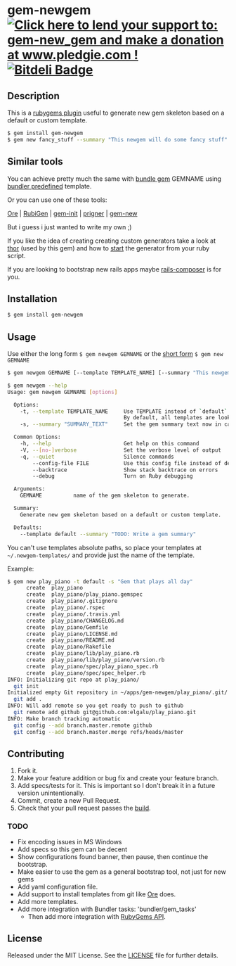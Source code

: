 # gem-newgem  <a href='http://www.pledgie.com/campaigns/19482'><img alt='Click here to lend your support to: gem-new_gem and make a donation at www.pledgie.com !' src='http://www.pledgie.com/campaigns/19482.png?skin_name=chrome' border='0' /></a>  [![Bitdeli Badge](https://d2weczhvl823v0.cloudfront.net/elgalu/gem-newgem/trend.png)](https://bitdeli.com/free "Bitdeli Badge")

## Description

This is a [rubygems plugin][Gem plugins] useful to generate new gem skeleton based on a default or custom template.

```bash
$ gem install gem-newgem
$ gem new fancy_stuff --summary "This newgem will do some fancy stuff"
```

## Similar tools

You can achieve pretty much the same with [bundle gem][] GEMNAME using [bundler predefined][] template.

Or you can use one of these tools:

[Ore][] | [RubiGen][] | [gem-init][] | [prigner][] | [gem-new][]

But i guess i just wanted to write my own ;)

If you like the idea of creating creating custom generators take a look at [thor][] (used by this gem) and how to [start][] the generator from your ruby script.

If you are looking to bootstrap new rails apps maybe [rails-composer][] is for you.

## Installation

```bash
$ gem install gem-newgem
```

## Usage

Use either the long form `$ gem newgem GEMNAME` or the [short form][] `$ gem new GEMNAME`

```bash
$ gem newgem GEMNAME [--template TEMPLATE_NAME] [--summary "This newgem will do some fancy stuff"]

$ gem newgem --help
Usage: gem newgem GEMNAME [options]

  Options:
    -t, --template TEMPLATE_NAME     Use TEMPLATE instead of `default` template
                                     By default, all templates are looked at ~/.newgem-templates/
    -s, --summary "SUMMARY_TEXT"     Set the gem summary text now in case you want to save time.

  Common Options:
    -h, --help                       Get help on this command
    -V, --[no-]verbose               Set the verbose level of output
    -q, --quiet                      Silence commands
        --config-file FILE           Use this config file instead of default
        --backtrace                  Show stack backtrace on errors
        --debug                      Turn on Ruby debugging

  Arguments:
    GEMNAME          name of the gem skeleton to generate.

  Summary:
    Generate new gem skeleton based on a default or custom template.

  Defaults:
    --template default --summary "TODO: Write a gem summary"
```

You can't use templates absolute paths, so place your templates at `~/.newgem-templates/` and provide just the name of the template.

Example:

```bash
$ gem new play_piano -t default -s "Gem that plays all day"
      create  play_piano
      create  play_piano/play_piano.gemspec
      create  play_piano/.gitignore
      create  play_piano/.rspec
      create  play_piano/.travis.yml
      create  play_piano/CHANGELOG.md
      create  play_piano/Gemfile
      create  play_piano/LICENSE.md
      create  play_piano/README.md
      create  play_piano/Rakefile
      create  play_piano/lib/play_piano.rb
      create  play_piano/lib/play_piano/version.rb
      create  play_piano/spec/play_piano_spec.rb
      create  play_piano/spec/spec_helper.rb
INFO: Initializing git repo at play_piano/
  git init
Initialized empty Git repository in ~/apps/gem-newgem/play_piano/.git/
  git add .
INFO: Will add remote so you get ready to push to github
  git remote add github git@github.com:elgalu/play_piano.git
INFO: Make branch tracking automatic
  git config --add branch.master.remote github
  git config --add branch.master.merge refs/heads/master
```

## Contributing

1. Fork it.
2. Make your feature addition or bug fix and create your feature branch.
3. Add specs/tests for it. This is important so I don't break it in a future version unintentionally.
4. Commit, create a new Pull Request.
5. Check that your pull request passes the [build][travis pull requests].

### TODO
+ Fix encoding issues in MS Windows
+ Add specs so this gem can be decent
+ Show configurations found banner, then pause, then continue the bootstrap.
+ Make easier to use the gem as a general bootstrap tool, not just for new gems
+ Add yaml configuration file.
+ Add support to install templates from git like [Ore][Ore custom templates] does.
+ Add more templates.
+ Add more integration with Bundler tasks: 'bundler/gem_tasks'
  + Then add more integration with [RubyGems API][].

## License

Released under the MIT License. See the [LICENSE][] file for further details.

<!-- ## Links

[Gem plugins][] | [RubyGems][] | [Documentation][] | [Source][] | [Bugtracker][] | [Build Status][] | [Dependency Status][] | [Code Climate][]
 -->

[Gem plugins]: http://guides.rubygems.org/plugins/
[short form]: https://github.com/rubygems/rubygems/blob/1894b60ee9b65f768c40a6b834b49f04feac6edd/lib/rubygems/command_manager.rb#L190

[bundle install]: http://gembundler.com/man/bundle-install.1.html
[Gemfile]: http://gembundler.com/man/gemfile.5.html
[LICENSE]: LICENSE.md

[RubyGems]: https://rubygems.org/gems/gem-newgem
[Documentation]: http://rubydoc.info/gems/gem-newgem
[Source]: https://github.com/elgalu/gem-newgem
[Bugtracker]: https://github.com/elgalu/gem-newgem/issues
[BS img]: https://travis-ci.org/elgalu/gem-newgem.png
[DS img]: https://gemnasium.com/elgalu/gem-newgem.png
[CC img]: https://codeclimate.com/github/elgalu/gem-newgem.png
[Build Status]: https://travis-ci.org/elgalu/gem-newgem
[travis pull requests]: https://travis-ci.org/elgalu/gem-newgem/pull_requests
[Dependency Status]: https://gemnasium.com/elgalu/gem-newgem
[Code Climate]: https://codeclimate.com/github/elgalu/gem-newgem

[bundle gem]: http://gembundler.com/v1.2/bundle_gem.html
[bundler predefined]: https://github.com/carlhuda/bundler/tree/master/lib/bundler/templates/newgem
[Ore]: https://github.com/ruby-ore/ore
[Ore custom templates]: https://github.com/ruby-ore/ore/blob/5a2d8f48db63f0a0cfd9c6c1d5d15765b0612b28/README.md#custom-templates
[RubiGen]: https://github.com/drnic/rubigen
[gem-init]: https://github.com/mwhuss/gem-init
[prigner]: https://github.com/codigorama/prigner
[gem-new]: https://github.com/apeiros/gem-new
[thor]: https://github.com/wycats/thor/wiki/Generators
[start]: http://elgalu.github.com/2013/how-to-run-thor-tasks-from-your-ruby-scripts/

[RubyGems API]: http://guides.rubygems.org/rubygems-org-api/
[rails-composer]: http://railsapps.github.com/rails-composer/
